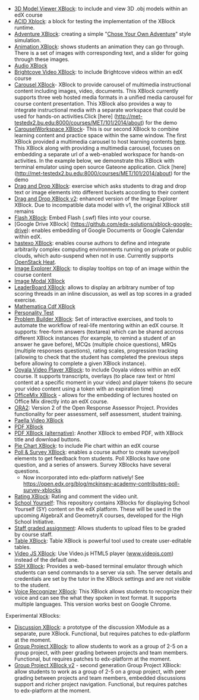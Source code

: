 * [3D Model Viewer XBlock](https://github.com/ExtensionEngine/xblock_3d_viewer): to include and view 3D .obj models within an edX course
* [ACID Xblock](https://github.com/edx/acid-block): a block for testing the implementation of the XBlock runtime.
* [Adventure XBlock](https://github.com/edx-solutions/xblock-adventure): creating a simple "[Chose Your Own Adventure](https://github.com/edx-solutions/xblock-adventure)" style simulation.
* [Animation XBlock](https://github.com/pmitros/AnimationXBlock): shows students an animation they can go through. There is a set of images with corresponding text, and a slider for going through these images.
* [Audio XBlock](https://github.com/pmitros/AudioXBlock)
* [Brightcove Video XBlock](https://github.com/edx-solutions/xblock-brightcove): to include Brightcove videos within an edX course
* [Carousel XBlock](https://github.com/metit-bu/xblock-carousel)- XBlock to provide carousel of multimedia instructional content including images, video, documents. This XBlock currently supports three web hosted media formats in a unified media carousel for course content presentation. This XBlock also provides a way to integrate instructional media with a separate workspace that could be used for hands-on activities.Click [here]
(http://met-testedx2.bu.edu:8000/courses/MET/101/2014/about) for the demo
* [CarouselWorkspace XBlock](https://github.com/METIT-BU/xblock-carouselworkspace)- This is our second XBlock to combine learning content and practice space within the same window. The first XBlock provided a multimedia carousel to host learning contents [here](https://github.com/metit-bu/xblock-carousel). This XBlock along with providing a multimedia carousel, focuses on embedding a separate url of a web-enabled workspace for hands-on activities. In the example below, we demonstrate this XBlock with terminal emulator using open source Gateone application. Click [here]
(http://met-testedx2.bu.edu:8000/courses/MET/101/2014/about) for the demo
* [Drag and Drop XBlock](https://github.com/edx-solutions/xblock-drag-and-drop): exercise which asks students to drag and drop text or image elements into different buckets according to their content
* [Drag and Drop XBlock v2](https://github.com/edx-solutions/xblock-drag-and-drop-v2): enhanced version of the Image Explorer XBlock. Due to incompatible data model with v1, the original XBlock still remains
* [Flash XBlock](https://github.com/MarCnu/flashXBlock): Embed Flash (.swf) files into your course.
* [Google Drive XBlock] (https://github.com/edx-solutions/xblock-google-drive): enables embedding of Google Documents or Google Calendar within edX.
* [hastexo XBlock](https://github.com/hastexo/hastexo-xblock): enables course authors to define and integrate arbitrarily complex computing environments running on private or public clouds, which auto-suspend when not in use. Currently supports [OpenStack Heat](https://wiki.openstack.org/wiki/Heat).
* [Image Explorer XBlock](https://github.com/edx-solutions/xblock-image-explorer): to display tooltips on top of an image within the course content
* [Image Modal XBlock](https://github.com/Stanford-Online/xblock-image-modal)
* [LeaderBoard XBlock](https://github.com/open-craft/xblock-leaderboard): allows to display an arbitrary number of top scoring threads in an inline discussion, as well as top scores in a graded exercise.
* [Mathematica Cdf XBlock](https://github.com/polimediaupv/cdfXblock)
* [Personality Test](https://github.com/IONISx/xblock-personality-test/)
* [Problem Builder XBlock](https://github.com/open-craft/problem-builder): Set of interactive exercises, and tools to automate the workflow of real-life mentoring within an edX course. It supports: free-form answers (textarea) which can be shared accross different XBlock instances (for example, to remind a student of an answer he gave before), MCQs (multiple choice questions), MRQs (multiple responses questions), rating scales, progression tracking (allowing to check that the student has completed the previous steps before allowing to complete a given XBlock instance).
* [Ooyala Video Player XBlock](https://github.com/edx-solutions/xblock-ooyala): to include Ooyala videos within an edX course. It supports transcripts, overlays (to place raw text or html content at a specific moment in your video) and player tokens (to secure your video content using a token with an expiration time)
* [OfficeMix XBlock](https://github.com/OfficeDev/xblock-officemix) - allows for the embedding of lectures hosted on Office Mix directly into an edX course.
* [ORA2](https://github.com/edx/edx-ora2): Version 2 of the Open Response Assessor Project. Provides functionality for peer assessment, self assessment, student training. 
* [Paella Video XBlock](https://github.com/polimediaupv/paellaXBlock)
* [PDF XBlock]( https://github.com/polimediaupv/pdfXBlock )
* [PDF XBlock (alternative)](https://github.com/MarCnu/pdfXBlock): Another XBlock to embed PDF, with XBlock title and download buttons.
* [Pie Chart XBlock](https://github.com/ExtensionEngine/xblock_charting): to include Pie chart within an edX course
* [Poll & Survey XBlock](https://github.com/open-craft/xblock-poll): enables a course author to create survey/poll elements to get feedback from students. Poll XBlocks have one question, and a series of answers. Survey XBlocks have several questions.
   * Now incorporated into edx-platform natively! See https://open.edx.org/blog/mckinsey-academy-contributes-poll-survey-xblocks
* [Rating XBlock](https://github.com/UC3Mx/ratingXBlock): Rating and comment the video unit.
* [School Yourself](https://github.com/schoolyourself/schoolyourself-xblock): This repository contains XBlocks for displaying School Yourself (SY) content on the edX platform. These will be used in the upcoming AlgebraX and GeometryX courses, developed for the High School Initiative.
* [Staff graded assignment](https://github.com/mitodl/edx-sga): Allows students to upload files to be graded by course staff. 
* [Table XBlock](https://github.com/adlnet/Table-XBlock): Table XBlock is powerful tool used to create user-editable tables. 
* [Video JS XBlock](https://github.com/MarCnu/videojsXBlock): Use Video.js HTML5 player (www.videojs.com) instead of the default one.
* [SSH XBlock](https://github.com/Denis1990/sshxblock): Provides a web-based terminal emulator through which students can send commands to a server via ssh. The server details and credentials are set by the tutor in the XBlock settings and are not visible to the student.
* [Voice Recognizer XBlock](https://github.com/CuelogicTech/voice-recognizer-xblock): This XBlock allows students to recognize their voice and can see the what they spoken in text format. It supports multiple languages. This version works best on Google Chrome.

Experimental XBlocks:
* [Discussion XBlock](https://github.com/edx-solutions/xblock-discussion): a prototype of the discussion XModule as a separate, pure XBlock. Functional, but requires patches to edx-platform at the moment.
* [Group Project XBlock](https://github.com/edx-solutions/xblock-group-project): to allow students to work as a group of 2-5 on a group project, with peer grading between projects and team members. Functional, but requires patches to edx-platform at the moment.
* [Group Project XBlock v2](https://github.com/open-craft/xblock-group-project-v2) - second generation Group Project XBlock: allow students to work as a group of 2-5 on a group project, with peer grading between projects and team members, embedded discussions support and richer project navigation. Functional, but requires patches to edx-platform at the moment.